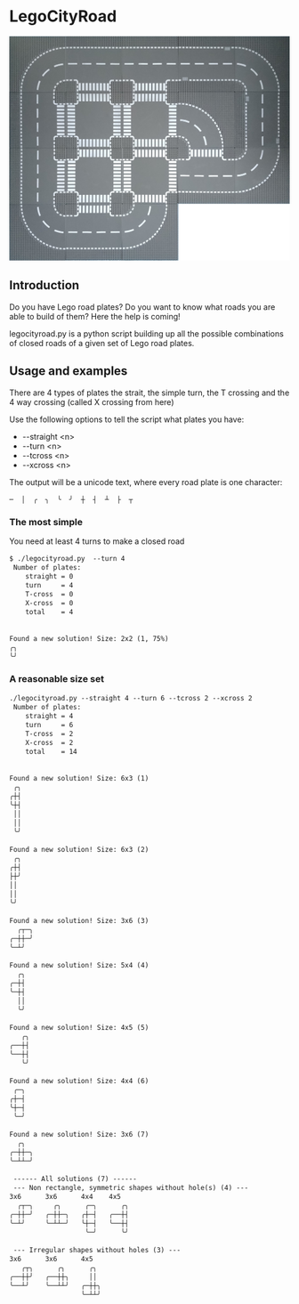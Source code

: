 
# LegoCityRoad

![LegoCityRoad.jpg](LegoCityRoad_small.jpg)

## Introduction

Do you have Lego road plates? Do you want to know what roads you are able to build of them? Here the help is coming!

legocityroad.py is a python script building up all the possible combinations of closed roads of a given set of Lego road plates.

## Usage and examples
There are 4 types of plates the strait, the simple turn, the T crossing and the 4 way crossing (called X crossing from here)

Use the following options to tell the script what plates you have:
 * --straight &lt;n&gt;
 * --turn &lt;n&gt;
 * --tcross &lt;n&gt;
 * --xcross &lt;n&gt;

The output will be a unicode text, where every road plate is one character:
```
─  │  ╭  ╮  ╰  ╯  ┼  ┤  ┴  ├  ┬

```

### The most simple

You need at least 4 turns to make a closed road

```
$ ./legocityroad.py  --turn 4
 Number of plates:
    straight = 0
    turn     = 4
    T-cross  = 0
    X-cross  = 0
    total    = 4


Found a new solution! Size: 2x2 (1, 75%)
╭╮
╰╯
```

### A reasonable size set
```
./legocityroad.py --straight 4 --turn 6 --tcross 2 --xcross 2
 Number of plates:
    straight = 4
    turn     = 6
    T-cross  = 2
    X-cross  = 2
    total    = 14


Found a new solution! Size: 6x3 (1)
 ╭╮
╭┼┤
╰┼┤
 ││
 ││
 ╰╯

Found a new solution! Size: 6x3 (2)
 ╭╮
╭┼┤
├┼╯
││
││
╰╯

Found a new solution! Size: 3x6 (3)
  ╭┬─╮
╭─┼┼─╯
╰─┴╯

Found a new solution! Size: 5x4 (4)
  ╭╮
╭─┼┤
╰─┼┤
  ││
  ╰╯

Found a new solution! Size: 4x5 (5)
   ╭╮
╭──┼┤
╰──┼┤
   ╰╯

Found a new solution! Size: 4x4 (6)
 ╭─╮
╭┼─┤
╰┼─┤
 ╰─╯

Found a new solution! Size: 3x6 (7)
  ╭╮
╭─┼┼─╮
╰─┴┴─╯

 ------ All solutions (7) ------
 --- Non rectangle, symmetric shapes without hole(s) (4) ---
3x6      3x6      4x4    4x5
  ╭┬─╮     ╭╮      ╭─╮      ╭╮
╭─┼┼─╯   ╭─┼┼─╮   ╭┼─┤   ╭──┼┤
╰─┴╯     ╰─┴┴─╯   ╰┼─┤   ╰──┼┤
                   ╰─╯      ╰╯

 --- Irregular shapes without holes (3) ---
3x6      3x6      4x5
   ╭┬╮      ╭╮      ╭╮
╭──┼┼╯   ╭──┼┼╮     ││
╰──┴╯    ╰──┴┴╯   ╭─┼┼╮
                  ╰─┴┴╯
```


